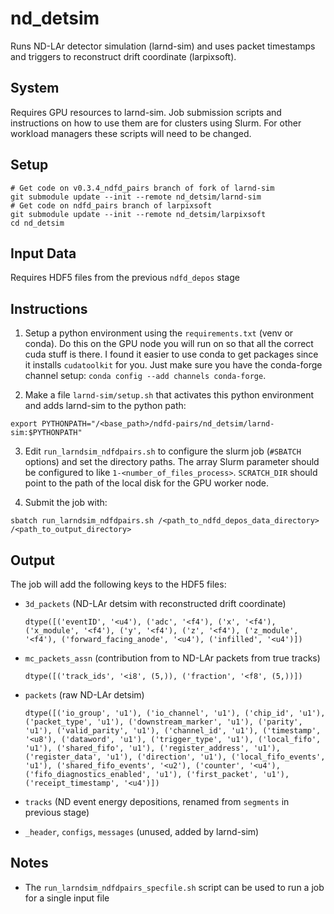 # nd_detsim

Runs ND-LAr detector simulation (larnd-sim) and uses packet timestamps and triggers to reconstruct drift coordinate (larpixsoft).

## System

Requires GPU resources to larnd-sim. Job submission scripts and instructions on how to use them are for clusters using Slurm. For other workload managers these scripts will need to be changed.

## Setup

```
# Get code on v0.3.4_ndfd_pairs branch of fork of larnd-sim
git submodule update --init --remote nd_detsim/larnd-sim
# Get code on ndfd_pairs branch of larpixsoft
git submodule update --init --remote nd_detsim/larpixsoft
cd nd_detsim
```

## Input Data

Requires HDF5 files from the previous `ndfd_depos` stage

## Instructions

1. Setup a python environment using the `requirements.txt` (venv or conda). Do this on the GPU node
   you will run on so that all the correct cuda stuff is there. I found it easier to use conda to
   get packages since it installs `cudatoolkit` for you. Just make sure you have the conda-forge
   channel setup: `conda config --add channels conda-forge`.

2. Make a file `larnd-sim/setup.sh` that activates this python environment and adds larnd-sim to
   the python path:
  ```
  export PYTHONPATH="/<base_path>/ndfd-pairs/nd_detsim/larnd-sim:$PYTHONPATH"
  ```

3. Edit `run_larndsim_ndfdpairs.sh` to configure the slurm job (`#SBATCH` options) and set the
   directory paths. The array Slurm parameter should be configured to like `1-<number_of_files_process>`.  `SCRATCH_DIR` should point to the path of the local disk for the GPU worker
   node.

4. Submit the job with:
  ```
  sbatch run_larndsim_ndfdpairs.sh /<path_to_ndfd_depos_data_directory> /<path_to_output_directory>
  ```

## Output

The job will add the following keys to the HDF5 files:

* `3d_packets` (ND-LAr detsim with reconstructed drift coordinate)
  ```
  dtype([('eventID', '<u4'), ('adc', '<f4'), ('x', '<f4'), ('x_module', '<f4'), ('y', '<f4'), ('z', '<f4'), ('z_module', '<f4'), ('forward_facing_anode', '<u4'), ('infilled', '<u4')])
  ```

* `mc_packets_assn` (contribution from to ND-LAr packets from true tracks)
  ```
  dtype([('track_ids', '<i8', (5,)), ('fraction', '<f8', (5,))])
  ```

* `packets` (raw ND-LAr detsim)
  ```
  dtype([('io_group', 'u1'), ('io_channel', 'u1'), ('chip_id', 'u1'), ('packet_type', 'u1'), ('downstream_marker', 'u1'), ('parity', 'u1'), ('valid_parity', 'u1'), ('channel_id', 'u1'), ('timestamp', '<u8'), ('dataword', 'u1'), ('trigger_type', 'u1'), ('local_fifo', 'u1'), ('shared_fifo', 'u1'), ('register_address', 'u1'), ('register_data', 'u1'), ('direction', 'u1'), ('local_fifo_events', 'u1'), ('shared_fifo_events', '<u2'), ('counter', '<u4'), ('fifo_diagnostics_enabled', 'u1'), ('first_packet', 'u1'), ('receipt_timestamp', '<u4')])
  ```

* `tracks` (ND event energy depositions, renamed from `segments` in previous stage)

* `_header`, `configs`, `messages` (unused, added by larnd-sim)

## Notes

* The `run_larndsim_ndfdpairs_specfile.sh` script can be used to run a job for a single input file

